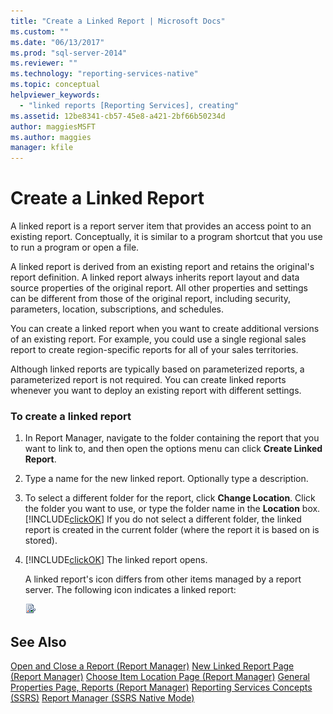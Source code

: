 ```yaml
---
title: "Create a Linked Report | Microsoft Docs"
ms.custom: ""
ms.date: "06/13/2017"
ms.prod: "sql-server-2014"
ms.reviewer: ""
ms.technology: "reporting-services-native"
ms.topic: conceptual
helpviewer_keywords: 
  - "linked reports [Reporting Services], creating"
ms.assetid: 12be8341-cb57-45e8-a421-2bf66b50234d
author: maggiesMSFT
ms.author: maggies
manager: kfile
---
```

# Create a Linked Report
  A linked report is a report server item that provides an access point to an existing report. Conceptually, it is similar to a program shortcut that you use to run a program or open a file.

 A linked report is derived from an existing report and retains the original's report definition. A linked report always inherits report layout and data source properties of the original report. All other properties and settings can be different from those of the original report, including security, parameters, location, subscriptions, and schedules.

 You can create a linked report when you want to create additional versions of an existing report. For example, you could use a single regional sales report to create region-specific reports for all of your sales territories.

 Although linked reports are typically based on parameterized reports, a parameterized report is not required. You can create linked reports whenever you want to deploy an existing report with different settings.

### To create a linked report

1.  In Report Manager, navigate to the folder containing the report that you want to link to, and then open the options menu can click **Create Linked Report**.

2.  Type a name for the new linked report. Optionally type a description.

3.  To select a different folder for the report, click **Change Location**. Click the folder you want to use, or type the folder name in the **Location** box. [!INCLUDE[clickOK](../../../includes/clickok-md.md)] If you do not select a different folder, the linked report is created in the current folder (where the report it is based on is stored).

4.  [!INCLUDE[clickOK](../../../includes/clickok-md.md)] The linked report opens.

     A linked report's icon differs from other items managed by a report server. The following icon indicates a linked report:

     ![Linked report icon](../media/hlp-16linked.gif "Linked report icon")

## See Also
 [Open and Close a Report &#40;Report Manager&#41;](../reports/open-and-close-a-report-report-manager.md) 
 [New Linked Report Page &#40;Report Manager&#41;](../new-linked-report-page-report-manager.md) 
 [Choose Item Location Page &#40;Report Manager&#41;](../choose-item-location-page-report-manager.md) 
 [General Properties Page, Reports &#40;Report Manager&#41;](../general-properties-page-reports-report-manager.md) 
 [Reporting Services Concepts &#40;SSRS&#41;](../reporting-services-concepts-ssrs.md) 
 [Report Manager  &#40;SSRS Native Mode&#41;](../report-manager-ssrs-native-mode.md)


